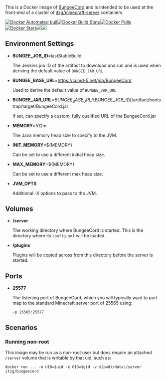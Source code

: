 This is a Docker image of [BungeeCord](https://www.spigotmc.org/wiki/bungeecord/)
and is intended to be used at the front-end of a cluster of
[itzg/minecraft-server](https://hub.docker.com/r/itzg/minecraft-server/) containers.

[![Docker Automated buil](https://img.shields.io/docker/automated/thenetyeti/docker-bungeecord.svg?style=plastic)](https://hub.docker.com/r/thenetyeti/docker-bungeecord/)[![Docker Build Statu](https://img.shields.io/docker/build/thenetyeti/docker-bungeecord.svg?style=plastic)](https://hub.docker.com/r/thenetyeti/docker-bungeecord/)[![Docker Pulls](https://img.shields.io/docker/pulls/thenetyeti/docker-bungeecord.svg?style=plastic)](https://hub.docker.com/r/thenetyeti/docker-bungeecord/)[![Docker Stars](https://img.shields.io/docker/stars/thenetyeti/docker-bungeecord.svg?style=plastic&maxAge=2592000)](https://hub.docker.com/r/thenetyeti/docker-bungeecord/)[![](https://images.microbadger.com/badges/image/thenetyeti/docker-bungeecord.svg)](https://microbadger.com/images/thenetyeti/docker-bungeecord "Get your own image badge on microbadger.com")[![](https://images.microbadger.com/badges/version/thenetyeti/docker-bungeecord.svg)](https://microbadger.com/images/thenetyeti/docker-bungeecord "Get your own version badge on microbadger.com")

## Environment Settings

* **BUNGEE_JOB_ID**=lastStableBuild

  The Jenkins job ID of the artifact to download and run and is used when
  deriving the default value of `BUNGEE_JAR_URL`

* **BUNGEE_BASE_URL**=https://ci.md-5.net/job/BungeeCord

  Used to derive the default value of `BUNGEE_JAR_URL`

* **BUNGEE_JAR_URL**=${BUNGEE_BASE_URL}/${BUNGEE_JOB_ID}/artifact/bootstrap/target/BungeeCord.jar

  If set, can specify a custom, fully qualified URL  of the BungeeCord.jar

* **MEMORY**=512m

  The Java memory heap size to specify to the JVM.

* **INIT_MEMORY**=${MEMORY}

  Can be set to use a different initial heap size.

* **MAX_MEMORY**=${MEMORY}

  Can be set to use a different max heap size.

* **JVM_OPTS**

  Additional -X options to pass to the JVM.

## Volumes

* **/server**

  The working directory where BungeeCord is started. This is the directory
  where its `config.yml` will be loaded.
  
* **/plugins**

  Plugins will be copied across from this directory before the server is started.

## Ports

* **25577**

  The listening port of BungeeCord, which you will typically want to port map
  to the standard Minecraft server port of 25565 using:

  ```
  -p 25565:25577
  ```

## Scenarios

### Running non-root

This image may be run as a non-root user but does require an attached `/server`
volume that is writable by that uid, such as:

    docker run ... -e UID=$uid -e GID=$gid -v $(pwd)/data:/server itzg/bungeecord
